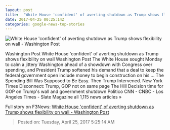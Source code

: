 ```yaml
---
layout: post
title:  "White House 'confident' of averting shutdown as Trump shows flexibility on wall - Washington Post"
date: 2017-04-25 00:25:14Z
categories: google-news-top-stories
---
```


![White House 'confident' of averting shutdown as Trump shows flexibility on wall - Washington Post](https://img.washingtonpost.com/rf/image_1484w/2010-2019/WashingtonPost/2017/04/24/National-Politics/Images/672363056.jpg)

Washington Post White House 'confident' of averting shutdown as Trump shows flexibility on wall Washington Post The White House sought Monday to calm a jittery Washington ahead of a showdown with Congress over spending, and President Trump softened his demand that a deal to keep the federal government open include money to begin construction on his ... The Spending Bill Was Supposed to Be Easy. Then Trump Intervened. New York Times Disconnect: Trump, GOP not on same page The Hill Decision time for GOP on Trump's wall and government shutdown Politico CNN - CNBC - Los Angeles Times - Slate Magazine all 1,115 news articles »


Full story on F3News: [White House 'confident' of averting shutdown as Trump shows flexibility on wall - Washington Post](http://www.f3nws.com/n/2jgATG)

> Posted on: Tuesday, April 25, 2017 5:25:14 AM
